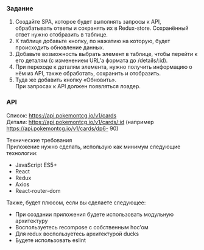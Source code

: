 ### Задание
1. Создайте SPA, которое будет выполнять запросы к API, обрабатывать ответы и сохранять их
в Redux-store. Сохранённый ответ нужно отобразить в таблице.  
2. К таблице добавьте кнопку, по нажатию на которую, будет происходить обновление
данных.  
3. Добавьте возможность выбрать элемент в таблице, чтобы перейти к его деталям (с
изменением URL’а формата до /details/:id).  
4. При переходе к деталям элемента, нужно получить информацию о нём из API, также
обработать, сохранить и отобразить.  
5. Туда же добавить кнопку «Обновить».  
При запросах к API должен появляться лоадер.  

### API
Список: https://api.pokemontcg.io/v1/cards  
Детали: https://api.pokemontcg.io/v1/cards/:id (например https://api.pokemontcg.io/v1/cards/dp6-
90)  

Технические требования  
Приложение нужно сделать, использую как минимум следующие технологии:  
* JavaScript ES5+
* React
* Redux
* Axios
* React-router-dom

Также, будет плюсом, если вы сделаете следующее:
* При создании приложения будете использовать модульную архитектуру
* Воспользуетесь recompose с собственным hoc’ом
* Для redux воспользуетесь архитектурой ducks
* Будете использовать eslint
